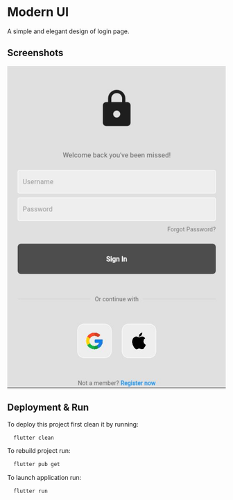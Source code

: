# Modern UI

A simple and elegant design of login page.


## Screenshots

![App Screenshot](https://github.com/Hammad2295/modernlogin/blob/master/demo-ss.JPG?raw=true)



## Deployment & Run

To deploy this project first clean it by running:

```bash
  flutter clean
```

To rebuild project run:

```bash
  flutter pub get
```

To launch application run:

```bash
  flutter run
```

